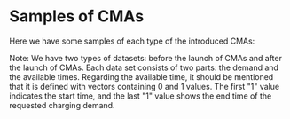 # Samples of CMAs 
Here we have some samples of each type of the introduced CMAs:

Note:
We have two types of datasets: before the launch of CMAs and after the launch of CMAs.
Each data set consists of two parts: the demand and the available times.
Regarding the available time, it should be mentioned that it is defined with vectors containing 0 and 1 values. The first "1" value indicates the start time, and the last "1" value shows the end time of the requested charging demand.
